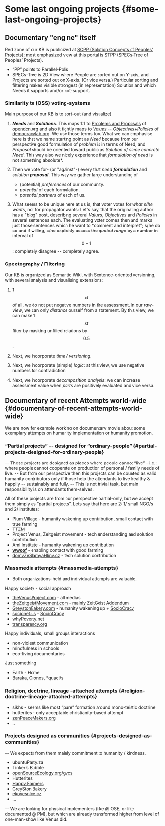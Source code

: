 # Some last ongoing projects {#some-last-ongoing-projects}

## Documentary "engine" itself

Red zone of our KB is publicized at <u>SCPP (Solution Concepts of Peoples’ Projects)</u>; most emphasized view at this portal is STPP (SPECs-Tree of Peoples’ Projects).
-	“PP” points to Parallel-Polis
-	SPECs-Tree is 2D View where People are sorted out on Y-axis, and Projects are sorted out on X-axis. (Or vice versa.)
Particular sorting and filtering makes visible strongest (in representation) Solution and which Needs it supports and/or not-support.

### Similarity to (OSS) voting-systems
Main purpose of our KB is to sort-out (and visualize)

1.	***Needs*** and ***Solutions***. This maps 1:1 to [Problems and Proposals](http://www.opendcn.org/index.php/en/strumenti/problems-and-proposals) of [opendcn.org](http://www.opendcn.org/index.php/en) and also it tightly maps to [*Values* -- *Objectives*+*Policies*](http://www.democracylab.org/vision) of [democracylab.org](http://www.democracylab.org). We use those terms too.
    What we can emphasise here is that we name starting point as *Need* because from our perspective good formulation of *problem* is in terms of Need, and *Proposal* should be oriented toward public as *Solution of some concrete Need*.
    This way also we nicely experience that *formulation of need* is not something absolute*.
    
2.   Then we vote for- (or "against"-) every that *need **formulation*** and *solution **proposal***. This way we gather large understanding of 
     - (potential) *preferences* of our community.
     - *potential* of each formulation.
     - *potential partners* of each of us.

3.   What seems to be unique here at us is, that voter votes for *what s/he wants*, not for propagator wants: Let's say, that the originating author has a "blog" post, describing several *Values*, *Objectives* and *Policies* in several sentences each. The evaluating voter comes then and marks just those sentences which he want to *comment and interpret"; s/he do so and if willing, s/he explicitly assess the *quoted range* by a number in interval of $$0-1$$: completely disagree -- completely agree.

### Spectography / Filtering

Our KB is organized as Semantic Wiki, with Sentence-oriented versioning, with several analysis and visualising extensions:

1.  1$$st$$ of all, we do not put negative numbers in the assessment. In our *raw-view*, we can only *distance* ourself from a statement. By this view, we can make 1$$st$$ filter by masking unfilled relations by $$0.5$$.

2.  Next, we incorporate *time / versioning*.

3.  Next, we incorporate (simple) *logic*: at this view, we use negative numbers for contradiction.

4.  Next, we incorporate *decomposition analysis*: we can increase assessment value when *parts* are positively evaluated and vice versa.


## Documentary of recent Attempts world-wide {#documentary-of-recent-attempts-world-wide}

We are now for example working on documentary movie about some exemplary attempts on humanity implementation or humanity promotion.

### “Partial projects” -- designed for “ordinary-people” {#partial-projects-designed-for-ordinary-people}

-- These projects are designed as places where people cannot “live” - i.e.: where people cannot cooperate on production of personal / family needs of live. -- But from our perspective then this projects can be counted as valid humanity contributors only if those help the attendants to live healthy & happily -- sustainably and fully. -- This is not trivial task, but main responsibility is on attendants them-selves.

All of these projects are from our perspective partial-only, but we accept them simply as “partial projects”. Lets say that here are 2: 1/ small NGO/s and 2/ institutes:

*   Plum Village - humanity wakening up contribution, small contact with true farming
*   [TTZM](www.ic.org/directory/the-transcendent-zeitgeist-movement-ttzm/)
*   Project Venus, Zeitgeist movement - tech understanding and solution contribution
*   Ami Institute - humanity wakening up contribution
*   [**wwoof**](http://www.wwoof.net) - enabling contact with good farming
*   [domyZeSlamyaHliny.cz](http://www.domyzeslamyahliny.cz/) - tech solution contribution

### Massmedia attempts {#massmedia-attempts}

*   Both organizations-held and individual attempts are valuable.

Happy society - social approach

*   [theVenusProject.com](http://thevenusproject.com) - all medias
*   [theZeitgeistMovement.com](http://thezeitgeistmovement.com) - mainly ZeitGeist Addendum
*   [GreystonBakery.com](http://greystonbakery.com/) - humanity wakening up + [SocioCracy](https://en.wikipedia.org/wiki/Sociocracy)
*   [socionet.us](http://www.socionet.us/) - [SocioCracy](https://en.wikipedia.org/wiki/Sociocracy)
*   [whyPoverty.net](http://whypoverty.net)
*   [transparency.org](http://transparency.org)

Happy individuals, small groups interactions

*   non-violent communication
*   mindfulness in schools
*   eco-living documentaries

Just something

*   Earth - Home
*   Baraka, Cronos, *quaci/s

### Religion, doctrine, lineage -attached attempts {#religion-doctrine-lineage-attached-attempts}

*   sikhs - seems like most “pure” formation around mono-teistic doctrine
*   hutterites - only acceptable christianity-based attempt
*   [zenPeaceMakers.org](http://zenpeacemakers.org)
*   ..

### Projects designed as communities {#projects-designed-as-communities}

-- We expects from them mainly commitment to humanity / kindness.

*   ubuntuParty.za
*   Tinker’s Bubble
*   [openSourceEcology.org/gvcs](http://opensourceecology.org/gvcs/)
*   Hutterites
*   [Happy Farmers](https://www.indiegogo.com/projects/happy-farmers-will-change-the-world)
*   GreySton Bakery
*   [ekovesnice.cz](http://www.ekovesnice.cz)
*   …

-- We are looking for physical implementers (like @ OSE, or like documented @ PM), but which are already transformed higher from level of one-man-show like Venus did.
